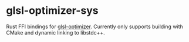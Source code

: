 glsl-optimizer-sys
==================

Rust FFI bindings for [glsl-optimizer](https://github.com/aras-p/glsl-optimizer).
Currently only supports building with CMake and dynamic linking to
libstdc++.
